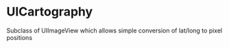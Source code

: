 UICartography
=============

Subclass of UIImageView which allows simple conversion of lat/long to pixel positions
